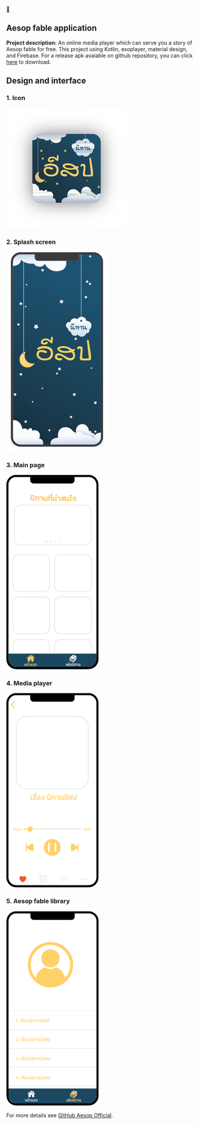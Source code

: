 [<span class="material-icons">&#xe5e0;</span>](https://aicl0ud.github.io/)

## Aesop fable application

**Project description:** An online media player which can serve you a story of Aesop fable for free. This project using Kotlin, exoplayer, material design, and Firebase. For a release apk avaiable on github repository, you can click [here](https://github.com/Aicl0ud/Aesop_Official/files/6714762/Aesop-Official.zip) to download.

## Design and interface

### 1. Icon

<img src="../images/project_android1/asset1.png?raw=true"/>


### 2. Splash screen

<img src="../images/project_android1/asset2.png?raw=true"/>


### 3. Main page

<img src="../images/project_android1/asset3.png?raw=true"/>

### 4. Media player

<img src="../images/project_android1/asset4.png?raw=true"/>

### 5. Aesop fable library

<img src="../images/project_android1/asset5.png?raw=true"/>

For more details see [GitHub Aesop Official](https://github.com/Aicl0ud/Aesop_Official).
